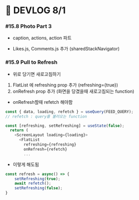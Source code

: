 # 🌴 DEVLOG 8/1

### #15.8 Photo Part 3

- caption, actions, action 파트 

- Likes.js, Comments.js 추가 (sharedStackNavigator)



### #15.9 Pull to Refresh

- 위로 당기면 새로고침하기

1. FlatList 에 refreshing prop 추가 (refreshing={true})
2. onRefresh prop 추가 (화면을 당겼을때 새로고침되는 function)



- onRefresh할때 refetch 해야함

```js
const { data, loading, refetch } = useQuery(FEED_QUERY);
// refetch : query를 불러오는 function

const [refreshing, setRefreshing] = useState(false);
  return (
    <ScreenLayout loading={loading}>
      <FlatList
        refreshing={refreshing}
        onRefresh={refetch}
		...
```

-  이렇게 해도됨

```js
const refresh = async() => {
    setRefreshing(true);
    await refetch();
    setRefreshing(false);
}
```

